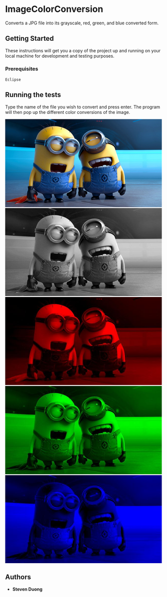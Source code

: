 # ImageColorConversion

Converts a JPG file into its grayscale, red, green, and blue converted form.

## Getting Started

These instructions will get you a copy of the project up and running on your local machine for development and testing purposes.

### Prerequisites

```
Eclipse
```

## Running the tests

Type the name of the file you wish to convert and press enter. The program will then pop up the different color conversions of the image.


![Screenshot](test.jpg "Original Image")
![Screenshot](testGray.jpg "GrayScale Image")
![Screenshot](testRed.jpg "Red Image")
![Screenshot](testGreen.jpg "Green Image")
![Screenshot](testBlue.jpg "Blue Image")


## Authors

* **Steven Duong**
